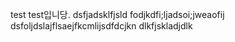test
test입니당.
dsfjadsklfjsld
fodjkdfi;ljadsoi;jweaofij
dsfoljdslajflsaejfkcmlijsdfdcjkn
dlkfjskladjdlk
